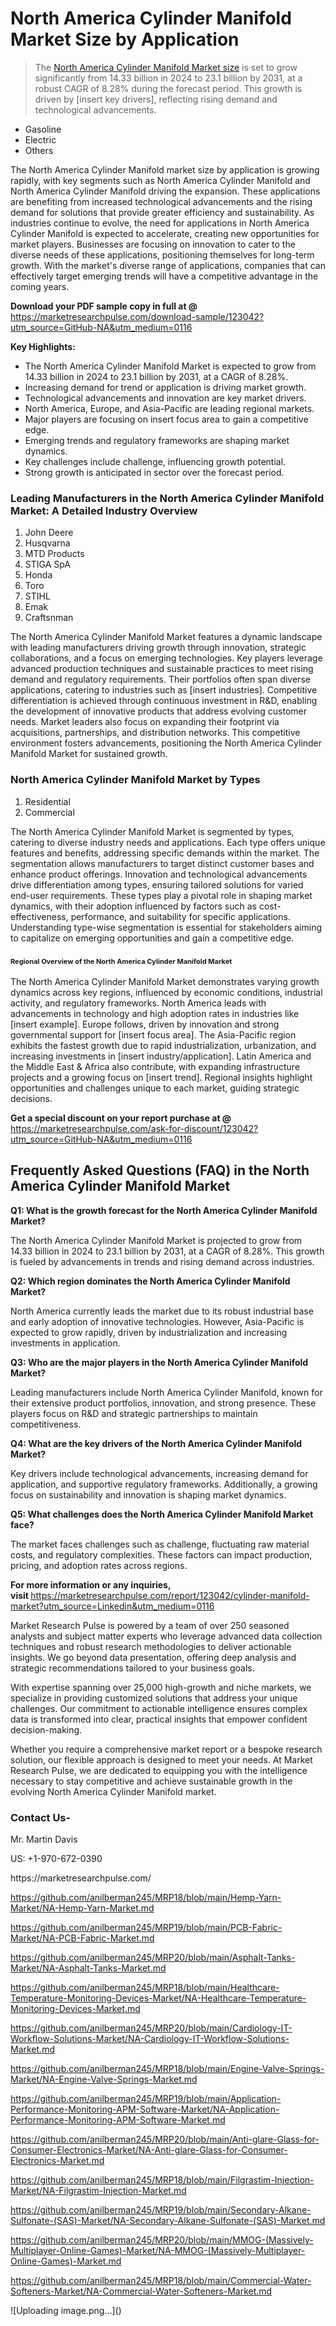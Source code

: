 <h1>North America Cylinder Manifold Market&nbsp;Size by Application</h1><blockquote><p>The <a href="https://marketresearchpulse.com/download-sample/123042?utm_source=GitHub-NA&amp;utm_medium=0116">North America Cylinder Manifold Market size</a> is set to grow significantly from 14.33 billion in 2024 to 23.1 billion by 2031, at a robust CAGR of 8.28% during the forecast period. This growth is driven by [insert key drivers], reflecting rising demand and technological advancements.</p></blockquote><ul><li>Gasoline<li> Electric<li> Others</li></ul><p>The North America Cylinder Manifold market size by application is growing rapidly, with key segments such as North America Cylinder Manifold and North America Cylinder Manifold driving the expansion. These applications are benefiting from increased technological advancements and the rising demand for solutions that provide greater efficiency and sustainability. As industries continue to evolve, the need for applications in North America Cylinder Manifold is expected to accelerate, creating new opportunities for market players. Businesses are focusing on innovation to cater to the diverse needs of these applications, positioning themselves for long-term growth. With the market's diverse range of applications, companies that can effectively target emerging trends will have a competitive advantage in the coming years.</p><p><strong>Download your PDF sample copy in full at @ </strong><a href="https://marketresearchpulse.com/download-sample/123042?utm_source=GitHub-NA&amp;utm_medium=0116">https://marketresearchpulse.com/download-sample/123042?utm_source=GitHub-NA&amp;utm_medium=0116</a></p><p><strong>Key Highlights: </strong></p><ul><li>The North America Cylinder Manifold Market is expected to grow from 14.33 billion in 2024 to 23.1 billion by 2031, at a CAGR of 8.28%.</li><li>Increasing demand for trend or application is driving market growth.</li><li>Technological advancements and innovation are key market drivers.</li><li>North America, Europe, and Asia-Pacific are leading regional markets.</li><li>Major players are focusing on insert focus area to gain a competitive edge.</li><li>Emerging trends and regulatory frameworks are shaping market dynamics.</li><li>Key challenges include challenge, influencing growth potential.</li><li>Strong growth is anticipated in sector over the forecast period.</li></ul><h3>Leading Manufacturers in the North America Cylinder Manifold Market: A Detailed Industry Overview</h3><ol><li>John Deere</li><li>Husqvarna</li><li>MTD Products</li><li>STIGA SpA</li><li>Honda</li><li>Toro</li><li>STIHL</li><li>Emak</li><li>Craftsnman</li></ol><div class="flex max-w-full flex-col flex-grow"><div class="min-h-8 text-message flex w-full flex-col items-end gap-2 whitespace-normal break-words [.text-message+&amp;]:mt-5" dir="auto" data-message-author-role="assistant" data-message-id="fd8432e4-4910-450d-b182-61b7bfb0a01f" data-message-model-slug="gpt-4o"><div class="flex w-full flex-col gap-1 empty:hidden first:pt-[3px]"><div class="markdown prose w-full break-words dark:prose-invert light"><p>The North America Cylinder Manifold Market features a dynamic landscape with leading manufacturers driving growth through innovation, strategic collaborations, and a focus on emerging technologies. Key players leverage advanced production techniques and sustainable practices to meet rising demand and regulatory requirements. Their portfolios often span diverse applications, catering to industries such as [insert industries]. Competitive differentiation is achieved through continuous investment in R&amp;D, enabling the development of innovative products that address evolving customer needs. Market leaders also focus on expanding their footprint via acquisitions, partnerships, and distribution networks. This competitive environment fosters advancements, positioning the North America Cylinder Manifold Market for sustained growth.</p></div></div></div></div><h3>North America Cylinder Manifold Market by Types</h3><ol><li>Residential<li> Commercial</li></ol><div class="flex max-w-full flex-col flex-grow"><div class="min-h-8 text-message flex w-full flex-col items-end gap-2 whitespace-normal break-words [.text-message+&amp;]:mt-5" dir="auto" data-message-author-role="assistant" data-message-id="084470be-0bb7-4664-bddf-5156b4f41249" data-message-model-slug="gpt-4o-mini"><div class="flex w-full flex-col gap-1 empty:hidden first:pt-[3px]"><div class="markdown prose w-full break-words dark:prose-invert light"><p>The North America Cylinder Manifold Market is segmented by types, catering to diverse industry needs and applications. Each type offers unique features and benefits, addressing specific demands within the market. The segmentation allows manufacturers to target distinct customer bases and enhance product offerings. Innovation and technological advancements drive differentiation among types, ensuring tailored solutions for varied end-user requirements. These types play a pivotal role in shaping market dynamics, with their adoption influenced by factors such as cost-effectiveness, performance, and suitability for specific applications. Understanding type-wise segmentation is essential for stakeholders aiming to capitalize on emerging opportunities and gain a competitive edge.</p></div></div></div></div><h3><span style="font-size: 11px;">Regional Overview of the North America Cylinder Manifold Market</span></h3><div class="flex max-w-full flex-col flex-grow"><div class="min-h-8 text-message flex w-full flex-col items-end gap-2 whitespace-normal break-words [.text-message+&amp;]:mt-5" dir="auto" data-message-author-role="assistant" data-message-id="e9038762-ce64-4e30-91c9-9bd413514231" data-message-model-slug="gpt-4o-mini"><div class="flex w-full flex-col gap-1 empty:hidden first:pt-[3px]"><div class="markdown prose w-full break-words dark:prose-invert light"><p>The North America Cylinder Manifold Market demonstrates varying growth dynamics across key regions, influenced by economic conditions, industrial activity, and regulatory frameworks. North America leads with advancements in technology and high adoption rates in industries like [insert example]. Europe follows, driven by innovation and strong governmental support for [insert focus area]. The Asia-Pacific region exhibits the fastest growth due to rapid industrialization, urbanization, and increasing investments in [insert industry/application]. Latin America and the Middle East &amp; Africa also contribute, with expanding infrastructure projects and a growing focus on [insert trend]. Regional insights highlight opportunities and challenges unique to each market, guiding strategic decisions.</p></div></div></div></div><p><strong>Get a special discount on your report purchase at @ </strong><a href="https://marketresearchpulse.com/ask-for-discount/123042?utm_source=GitHub-NA&amp;utm_medium=0116">https://marketresearchpulse.com/ask-for-discount/123042?utm_source=GitHub-NA&amp;utm_medium=0116</a></p><h2>Frequently Asked Questions (FAQ) in the North America Cylinder Manifold Market</h2><p><strong>Q1: What is the growth forecast for the North America Cylinder Manifold Market?</strong></p><p>The North America Cylinder Manifold Market is projected to grow from 14.33 billion in 2024 to 23.1 billion by 2031, at a CAGR of 8.28%. This growth is fueled by advancements in trends and rising demand across industries.</p><p><strong>Q2: Which region dominates the North America Cylinder Manifold Market?</strong></p><p>North America currently leads the market due to its robust industrial base and early adoption of innovative technologies. However, Asia-Pacific is expected to grow rapidly, driven by industrialization and increasing investments in application.</p><p><strong>Q3: Who are the major players in the North America Cylinder Manifold Market?</strong></p><p>Leading manufacturers include North America Cylinder Manifold, known for their extensive product portfolios, innovation, and strong presence. These players focus on R&amp;D and strategic partnerships to maintain competitiveness.</p><p><strong>Q4: What are the key drivers of the North America Cylinder Manifold Market?</strong></p><p>Key drivers include technological advancements, increasing demand for application, and supportive regulatory frameworks. Additionally, a growing focus on sustainability and innovation is shaping market dynamics.</p><p><strong>Q5: What challenges does the North America Cylinder Manifold Market face?</strong></p><p>The market faces challenges such as challenge, fluctuating raw material costs, and regulatory complexities. These factors can impact production, pricing, and adoption rates across regions.</p><p><strong>For more information or any inquiries, visit&nbsp;</strong><a href="https://marketresearchpulse.com/report/123042/cylinder-manifold-market?utm_source=Linkedin&utm_medium=0116">https://marketresearchpulse.com/report/123042/cylinder-manifold-market?utm_source=Linkedin&utm_medium=0116</a></p><p>Market Research Pulse is powered by a team of over 250 seasoned analysts and subject matter experts who leverage advanced data collection techniques and robust research methodologies to deliver actionable insights. We go beyond data presentation, offering deep analysis and strategic recommendations tailored to your business goals.</p><p>With expertise spanning over 25,000 high-growth and niche markets, we specialize in providing customized solutions that address your unique challenges. Our commitment to actionable intelligence ensures complex data is transformed into clear, practical insights that empower confident decision-making.</p><p>Whether you require a comprehensive market report or a bespoke research solution, our flexible approach is designed to meet your needs. At Market Research Pulse, we are dedicated to equipping you with the intelligence necessary to stay competitive and achieve sustainable growth in the evolving North America Cylinder Manifold market.</p><h3><strong>Contact Us-</strong></h3><p>Mr. Martin Davis</p><p>US: +1-970-672-0390</p><p>https://marketresearchpulse.com/</p><p><a href="https://github.com/anilberman245/MRP18/blob/main/Hemp-Yarn-Market/NA-Hemp-Yarn-Market.md">https://github.com/anilberman245/MRP18/blob/main/Hemp-Yarn-Market/NA-Hemp-Yarn-Market.md</a></p><p><a href="https://github.com/anilberman245/MRP19/blob/main/PCB-Fabric-Market/NA-PCB-Fabric-Market.md">https://github.com/anilberman245/MRP19/blob/main/PCB-Fabric-Market/NA-PCB-Fabric-Market.md</a></p><p><a href="https://github.com/anilberman245/MRP20/blob/main/Asphalt-Tanks-Market/NA-Asphalt-Tanks-Market.md">https://github.com/anilberman245/MRP20/blob/main/Asphalt-Tanks-Market/NA-Asphalt-Tanks-Market.md</a></p><p><a href="https://github.com/anilberman245/MRP18/blob/main/Healthcare-Temperature-Monitoring-Devices-Market/NA-Healthcare-Temperature-Monitoring-Devices-Market.md">https://github.com/anilberman245/MRP18/blob/main/Healthcare-Temperature-Monitoring-Devices-Market/NA-Healthcare-Temperature-Monitoring-Devices-Market.md</a></p><p><a href="https://github.com/anilberman245/MRP20/blob/main/Cardiology-IT-Workflow-Solutions-Market/NA-Cardiology-IT-Workflow-Solutions-Market.md">https://github.com/anilberman245/MRP20/blob/main/Cardiology-IT-Workflow-Solutions-Market/NA-Cardiology-IT-Workflow-Solutions-Market.md</a></p><p><a href="https://github.com/anilberman245/MRP18/blob/main/Engine-Valve-Springs-Market/NA-Engine-Valve-Springs-Market.md">https://github.com/anilberman245/MRP18/blob/main/Engine-Valve-Springs-Market/NA-Engine-Valve-Springs-Market.md</a></p><p><a href="https://github.com/anilberman245/MRP19/blob/main/Application-Performance-Monitoring-APM-Software-Market/NA-Application-Performance-Monitoring-APM-Software-Market.md">https://github.com/anilberman245/MRP19/blob/main/Application-Performance-Monitoring-APM-Software-Market/NA-Application-Performance-Monitoring-APM-Software-Market.md</a></p><p><a href="https://github.com/anilberman245/MRP20/blob/main/Anti-glare-Glass-for-Consumer-Electronics-Market/NA-Anti-glare-Glass-for-Consumer-Electronics-Market.md">https://github.com/anilberman245/MRP20/blob/main/Anti-glare-Glass-for-Consumer-Electronics-Market/NA-Anti-glare-Glass-for-Consumer-Electronics-Market.md</a></p><p><a href="https://github.com/anilberman245/MRP18/blob/main/Filgrastim-Injection-Market/NA-Filgrastim-Injection-Market.md">https://github.com/anilberman245/MRP18/blob/main/Filgrastim-Injection-Market/NA-Filgrastim-Injection-Market.md</a></p><p><a href="https://github.com/anilberman245/MRP19/blob/main/Secondary-Alkane-Sulfonate-(SAS)-Market/NA-Secondary-Alkane-Sulfonate-(SAS)-Market.md">https://github.com/anilberman245/MRP19/blob/main/Secondary-Alkane-Sulfonate-(SAS)-Market/NA-Secondary-Alkane-Sulfonate-(SAS)-Market.md</a></p><p><a href="https://github.com/anilberman245/MRP20/blob/main/MMOG-(Massively-Multiplayer-Online-Games)-Market/NA-MMOG-(Massively-Multiplayer-Online-Games)-Market.md">https://github.com/anilberman245/MRP20/blob/main/MMOG-(Massively-Multiplayer-Online-Games)-Market/NA-MMOG-(Massively-Multiplayer-Online-Games)-Market.md</a></p><p><a href="https://github.com/anilberman245/MRP18/blob/main/Commercial-Water-Softeners-Market/NA-Commercial-Water-Softeners-Market.md">https://github.com/anilberman245/MRP18/blob/main/Commercial-Water-Softeners-Market/NA-Commercial-Water-Softeners-Market.md</a></p>
![Uploading image.png…]()
